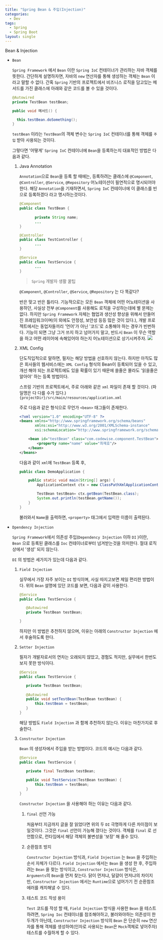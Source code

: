 ```yaml
---
title: "Spring Bean & 주입(Injection)"
categories:
  - Dev
tags:
  - Spring
  - Spring Boot
layout: single
---
```


Bean & Injection

- `Bean`

  `Spring Framework` 에서 `Bean` 이란 `Spring IoC` 컨테이너가 관리하는 자바 객체를 뜻한다. 간단하게 설명하자면, 자바의 `new` 연산자를 통해 생성하는 객체는 `Bean` 이라고 말할 수 없다. 간혹 `Spring`  기반의 프로젝트에서 비즈니스 로직을 담고있는 메서드를 가진 클래스에 아래와 같은 코드를 볼 수 있을 것이다.

  ```java
  @Autowired
  private TestBean testBean;
  
  public void 메서드() {
  
  	this.testBean.doSomething();
  }
  ```

  `testBean` 이라는 `TestBean`의 객체 변수는 `Spring IoC` 컨테이너를 통해 객체를 `주입` 받아 사용되는 것이다.

  그렇다면 '어떻게' `Spring IoC` 컨테이너에 `Bean`을 등록하는지 대표적인 방법은 다음과 같다.

  1. Java Annotation

     `Annotation`으로 `Bean`을 등록 할 때에는, 등록하려는 클래스에 `@Component`, `@Controller`, `@Service`, `@Repository` 어노테이션이 필연적으로 명시되어야 한다. 해당 `Annotation`을 기재하면서, `Spring IoC` 컨테이너에 이 클래스를 빈으로 등록하겠다 라고 명시하는것이다.

     ```java
     @Component
     public class TestBean {
     		
     		private String name;
     		...
     }
     
     @Controller
     public class TestController {
     		...
     }
     
     @Service
     public class TestService {
     		...
     }
     ```

     > `Spring` 개발자 생활 꿀팁

      `@Component`, `@Controller`, `@Service`, `@Repository` 는 다 똑같다?

     반은 맞고 반은 틀리다. 기능적으로는 모든 `Bean` 객체에 어떤 어노테이션을 사용하던, 사실상 전부 `@Component`를 사용해도 로직을 구성하는데에 별 문제는 없다. 하지만 `Spring Framework` 자체는 협업과 생산성 향상을 위해서 만들어진 프레임워크이며(이 외에도 안정성, 보안성 등등 많은 것이 있다.), 개발 프로젝트에서는 동업자들끼리 '언어'가 아닌 '코드'로 소통해야 하는 경우가 빈번하다.  기능이 되면 그냥 그거 쓰지 하고 넘어가지 말고, 반드시 `Bean` 이 무슨 역할을 하고 어떤 레이어에 속해있어야 하는지 어노테이션으로 상기시켜주자.
     ![](https://s3.us-west-2.amazonaws.com/secure.notion-static.com/5fb26a4e-0a25-4bc1-867e-dcbb18df7fc4/Untitled.png?X-Amz-Algorithm=AWS4-HMAC-SHA256&X-Amz-Credential=AKIAT73L2G45O3KS52Y5%2F20210422%2Fus-west-2%2Fs3%2Faws4_request&X-Amz-Date=20210422T154831Z&X-Amz-Expires=86400&X-Amz-Signature=f5f1532e97a4d3c52cd3a121da7cf27038e5991b4c04a41e5d122db67be9c14b&X-Amz-SignedHeaders=host&response-content-disposition=filename%20%3D%22Untitled.png%22)

  2. XML Config

     단도직입적으로 말하면, 필자는 해당 방법을 선호하지 않는다. 하지만 아직도 많은 회사들의 웹서비스에는 `XML Config` 형식의 Bean이 등록되어 있을 수 있고,  개선 해야 되는 프로젝트에도 있을 확률이 있기 때문에 쓸줄은 몰라도 '읽을줄은 알아야' 하는 등록 방법이다.

     스프링 기반의 프로젝트에서, 주로 아래와 같은 `xml` 파일이 존재 할 것이다. (파일명은 다 다를 수가 있다.) `{projectDir}/src/main/resources/application.xml`

     주로 다음과 같은 형식으로 무언가 `<bean>` 태그들이 존재한다.

     ```xml
     <?xml version="1.0" encoding="UTF-8" ?>
     <beans xmlns="http://www.springframework.org/schema/beans"
            xmlns:xsi="http://www.w3.org/2001/XMLSchema-instance"
            xsi:schemaLocation="http://www.springframework.org/schema/beans http://www.springframework.org/schema/beans/spring-beans.xsd">
     
         <bean id="testBean" class="com.codewise.component.TestBean">
             <property name="name" value="최재호"/>
         </bean>
     </beans>
     ```

     다음과 같이 `xml`에  `TestBean` 등록 후, 

     ```java
     public class DemoApplication {
     
         public static void main(String[] args) {
             ApplicationContext ctx = new ClassPathXmlApplicationContext("application.xml");
     
             TestBean testBean= ctx.getBean(TestBean.class);
             System.out.println(testBean.getName());
         }
     }
     ```

     불러와서 `Name`을 출력하면, `<property>` 태그에서 입력한 이름이 출력된다.

- `Dpendency Injection`

  `Spring Framework`에서 의존성 주입(`Dependency Injection` 이하 `DI` )이란, `Bean` 으로 등록된 클래스를 `Ioc` 컨테이너로부터 넘겨받는것을 의미한다. 절대 로직상에서 '생성' 되지 않는다.

  `DI` 의 방법은 세가지가 있는데 다음과 같다.

  1. `Field Injection`

     실무에서 가장 자주 보이는 `DI` 방식이며, 사실 따지고보면 제일 편리한 방법이다. 위의 `Bean` 설명에 있던 코드를 보면, 다음과 같이 사용한다.

     ```java
     @Service
     public class TestService {
     
     	@Autowired
     	private TestBean testBean;
     
     }
     ```

     하지만 이 방법은 추천하지 않으며, 이유는 아래의 `Constructor Injection` 에서 후술하도록 한다.

  2. `Setter Injection`

     필자가 개발자로서의 연차는 오래되지 않았고, 경험도 적지만, 실무에서 한번도 보지 못한 방식이다. 

     ```java
     @Service
     public class TestService {
     
     	private TestBean testBean;
     	
     	@Autowired
     	public void setTestBean(TestBean testBean) {
     		this.testBean = testBean;
     	}
     }
     ```

     해당 방법도 `Field Injection` 과 함께 추천하지 않는다. 이유는 마찬가지로 후술한다.

  3. `Constructor Injection`

     `Bean` 의 생성자에서 주입을 받는 방법이다. 코드의 예시는 다음과 같다.

     ```java
     @Service
     public class TestService {
     
     	private final TestBean testBean;
     	
     	public void TestService(TestBean testBean) {
     		this.testBean = testBean;
     	}
     }
     ```

     `Constructor Injection` 을 사용해야 하는 이유는 다음과 같다.

     1. `final` 선언 가능

        처음부터 지금까지 글을 잘 읽었다면 위의 두 `DI` 극명하게 다른 차이점이 보일것이다. 그것은 `final` 선언이 가능해 졌다는 것이다. 객체를 `final` 로 선언함으로, 런타임에서 해당 객체의 불변성을 '보장' 해 줄수 있다. 

     2. 순환참조 방지

        `Constructor Injection` 방식과, `Field Injection` 는 `Bean` 을 주입하는 순서 자체가 다르다. `Field Injection` 에서는 `Bean` 을 생성 한 후, 주입하려는 `Bean` 을 찾는 방식이고, `Constructor Injection` 방식은, `Arguments`의 `Bean`을 먼저 찾는다. 닭이 먼저냐, 달걀이 먼저냐의 차이지만, `Constructor Injection` 에서는 `Runtime`으로 넘어가기 전 순환참조 에러를 캐치해낼 수 있다.

     3. 테스트 코드 작성 용이

        `Test` 코드를 작성 할 때,  `Field Injection` 방식을 사용한 `Bean` 을 테스트 하려면, `Spring Ioc` 컨테이너를 참조해야하고, 불러와야하는 의존성이 한두개가 아닌데, `Constructor Injection` 방식의 `Bean` 은 단순히 `new` 연산자를 통해 객체를 생성하여(인자로 사용되는 `Bean`은 `Mock`객체로 넣어주자) 테스트를 수월하게 할 수 있다.